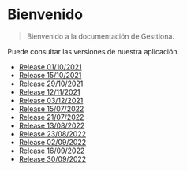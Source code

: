 # Bienvenido

> Bienvenido a la documentación de Gesttiona.

Puede consultar las versiones de nuestra aplicación.

* [Release 01/10/2021](release/01.10.2021.md "Release 01/10/2021")
* [Release 15/10/2021](release/15.10.2021.md "Release 15/10/2021")
* [Release 29/10/2021](release/29.10.2021.md "Release 29/10/2021")
* [Release 12/11/2021](release/12.11.2021.md "Release 12/11/2021")
* [Release 03/12/2021](release/03.12.2021.md "Release 03/12/2021")
* [Release 15/07/2022](release/15.07.2022.md "Release 15/07/2022")
* [Release 21/07/2022](release/21.07.2022.md "Release 21/07/2022")
* [Release 13/08/2022](release/13.08.2022.md "Release 13/08/2022")
* [Release 23/08/2022](release/23.08.2022.md "Release 23/08/2022")
* [Release 02/09/2022](release/02.09.2022.md "Release 02/09/2022")
* [Release 16/09/2022](release/16.09.2022.md "Release 16/09/2022")
* [Release 30/09/2022](release/30.09.2022.md "Release 30/09/2022")